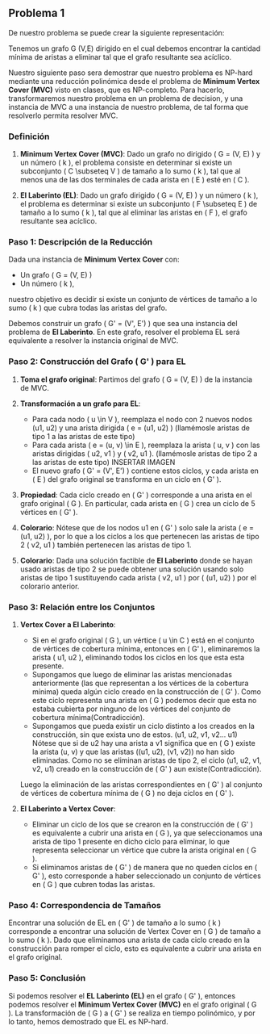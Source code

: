 ## Problema 1

De nuestro problema se puede crear la siguiente representación:

Tenemos un grafo G (V,E) dirigido en el cual debemos encontrar la cantidad mínima de aristas a eliminar tal que el grafo resultante sea acíclico.

Nuestro siguiente paso sera demostrar que nuestro problema es NP-hard mediante una reducción polinómica desde el problema de **Minimum Vertex Cover (MVC)** visto en clases, que es NP-completo. Para hacerlo, transformaremos nuestro problema en un problema de decision, y una instancia de MVC a una instancia de nuestro problema, de tal forma que resolverlo permita resolver MVC.

### Definición

1. **Minimum Vertex Cover (MVC)**: Dado un grafo no dirigido \( G = (V, E) \) y un número \( k \), el problema consiste en determinar si existe un subconjunto \( C \subseteq V \) de tamaño a lo sumo \( k \), tal que al menos una de las dos terminales de cada arista en \( E \) esté en \( C \).

2. **El Laberinto (EL)**: Dado un grafo dirigido \( G = (V, E) \) y un número \( k \), el problema es determinar si existe un subconjunto \( F \subseteq E \) de tamaño a lo sumo \( k \), tal que al eliminar las aristas en \( F \), el grafo resultante sea acíclico.

### Paso 1: Descripción de la Reducción

Dada una instancia de **Minimum Vertex Cover** con:

- Un grafo \( G = (V, E) \)
- Un número \( k \), 

nuestro objetivo es decidir si existe un conjunto de vértices de tamaño a lo sumo \( k \) que cubra todas las aristas del grafo.

Debemos construir un grafo \( G' = (V', E') \) que sea una instancia del problema de **El Laberinto**. En este grafo, resolver el problema EL será equivalente a resolver la instancia original de MVC.

### Paso 2: Construcción del Grafo \( G' \) para EL

1. **Toma el grafo original**: Partimos del grafo \( G = (V, E) \) de la instancia de MVC.

2. **Transformación a un grafo para EL**:
   - Para cada nodo \( u \in V \), reemplaza el nodo con 2 nuevos nodos \(u1, u2\) y una arista dirigida \( e = (u1, u2) \) (llamémosle aristas de tipo 1 a las aristas de este tipo)
   - Para cada arista \( e = (u, v) \in E \), reemplaza la arista \( u, v \) con las aristas dirigidas \( u2, v1 \) y \( v2, u1 \). (llamémosle aristas de tipo 2 a las aristas de este tipo)
   INSERTAR IMAGEN
   - El nuevo grafo \( G' = (V', E') \) contiene estos ciclos, y cada arista en \( E \) del grafo original se transforma en un ciclo en \( G' \).

3. **Propiedad**: Cada ciclo creado en \( G' \) corresponde a una arista en el grafo original \( G \). En particular, cada arista en \( G \) crea un ciclo de 5 vértices en \( G' \).

4. **Colorario**: Nótese que de los nodos u1 en \( G' \) solo sale la arista \( e = (u1, u2) \), por lo que a los ciclos a los que pertenecen las aristas de tipo 2 \( v2, u1 \) también pertenecen las aristas de tipo 1. 

5. **Colorario**: Dada una solución factible de **El Laberinto** donde se hayan usado aristas de tipo 2 se puede obtener una solución usando solo aristas de tipo 1 sustituyendo cada arista \( v2, u1 \) por \( (u1, u2) \) por el colorario anterior.

### Paso 3: Relación entre los Conjuntos

1. **Vertex Cover a El Laberinto**:
   - Si en el grafo original \( G \), un vértice \( u \in C \) está en el conjunto de vértices de cobertura mínima, entonces en \( G' \), eliminaremos la arista \( u1, u2 \), eliminando todos los ciclos en los que esta esta presente. 
   - Supongamos que luego de eliminar las aristas mencionadas anteriormente (las que representan a los vértices de la cobertura mínima) queda algún ciclo creado en la construcción de \( G' \). Como este ciclo representa una arista en \( G \) podemos decir que esta no estaba cubierta por ninguno de los vértices del conjunto de cobertura mínima(Contradicción).
   - Supongamos que pueda existir un ciclo distinto a los creados en la construcción, sin que exista uno de estos. (u1, u2, v1, v2... u1)
   Nótese que si de u2 hay una arista a v1 significa que en \( G \) existe la arista \(u, v\) y que las aristas \((u1, u2), (v1, v2)\) no han sido eliminadas. Como no se eliminan aristas de tipo 2, el ciclo (u1, u2, v1, v2, u1) creado en la construcción de \( G' \) aun existe(Contradicción).

   Luego la eliminación de las aristas correspondientes en \( G' \) al conjunto de vértices de cobertura mínima de \( G \) no deja ciclos en \( G' \).

2. **El Laberinto a Vertex Cover**:
   - Eliminar un ciclo de los que se crearon en la construcción de \( G' \) es equivalente a cubrir una arista en \( G \), ya que seleccionamos una arista de tipo 1 presente en dicho ciclo para eliminar, lo que representa seleccionar un vértice que cubre la arista original en \( G \).
   - Si eliminamos aristas de \( G' \) de manera que no queden ciclos  en \( G' \), esto corresponde a haber seleccionado un conjunto de vértices en \( G \) que cubren todas las aristas.

### Paso 4: Correspondencia de Tamaños

Encontrar una solución de EL en \( G' \) de tamaño a lo sumo \( k \) corresponde a encontrar una solución de Vertex Cover en \( G \) de tamaño a lo sumo \( k \). Dado que eliminamos una arista de cada ciclo creado en la construcción para romper el ciclo, esto es equivalente a cubrir una arista en el grafo original.

### Paso 5: Conclusión

Si podemos resolver el **EL Laberinto (EL)** en el grafo \( G' \), entonces podemos resolver el **Minimum Vertex Cover (MVC)** en el grafo original \( G \). La transformación de \( G \) a \( G' \) se realiza en tiempo polinómico, y por lo tanto, hemos demostrado que EL es NP-hard.
